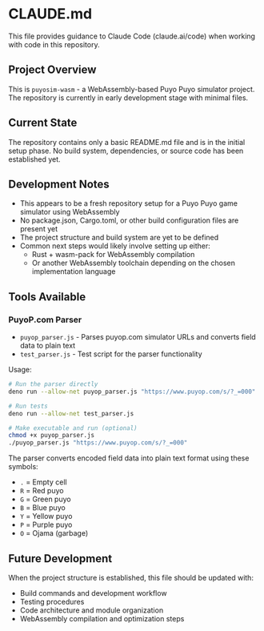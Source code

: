 # CLAUDE.md

This file provides guidance to Claude Code (claude.ai/code) when working with code in this repository.

## Project Overview

This is `puyosim-wasm` - a WebAssembly-based Puyo Puyo simulator project. The repository is currently in early development stage with minimal files.

## Current State

The repository contains only a basic README.md file and is in the initial setup phase. No build system, dependencies, or source code has been established yet.

## Development Notes

- This appears to be a fresh repository setup for a Puyo Puyo game simulator using WebAssembly
- No package.json, Cargo.toml, or other build configuration files are present yet
- The project structure and build system are yet to be defined
- Common next steps would likely involve setting up either:
  - Rust + wasm-pack for WebAssembly compilation
  - Or another WebAssembly toolchain depending on the chosen implementation language

## Tools Available

### PuyoP.com Parser
- `puyop_parser.js` - Parses puyop.com simulator URLs and converts field data to plain text
- `test_parser.js` - Test script for the parser functionality

Usage:
```bash
# Run the parser directly
deno run --allow-net puyop_parser.js "https://www.puyop.com/s/?_=000"

# Run tests
deno run --allow-net test_parser.js

# Make executable and run (optional)
chmod +x puyop_parser.js
./puyop_parser.js "https://www.puyop.com/s/?_=000"
```

The parser converts encoded field data into plain text format using these symbols:
- `.` = Empty cell
- `R` = Red puyo
- `G` = Green puyo  
- `B` = Blue puyo
- `Y` = Yellow puyo
- `P` = Purple puyo
- `O` = Ojama (garbage)

## Future Development

When the project structure is established, this file should be updated with:
- Build commands and development workflow
- Testing procedures
- Code architecture and module organization
- WebAssembly compilation and optimization steps